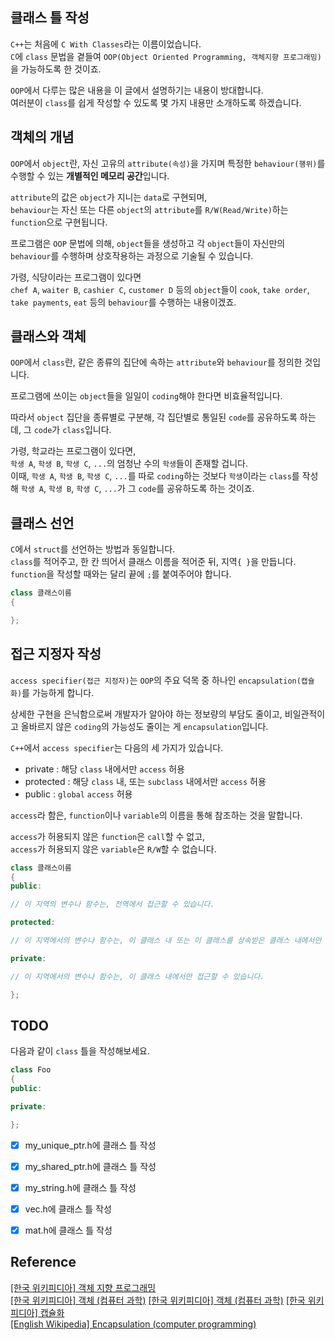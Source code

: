## 클래스 틀 작성

`C++`는 처음에 `C With Classes`라는 이름이었습니다.   
`C`에 `class` 문법을 곁들여 `OOP(Object Oriented Programming, 객체지향 프로그래밍)`을 가능하도록 한 것이죠.

`OOP`에서 다루는 많은 내용을 이 글에서 설명하기는 내용이 방대합니다.   
여러분이 `class`를 쉽게 작성할 수 있도록 몇 가지 내용만 소개하도록 하겠습니다.

## 객체의 개념

`OOP`에서 `object`란, 자신 고유의 `attribute(속성)`을 가지며 특정한 `behaviour(행위)`를 수행할 수 있는 **개별적인 메모리 공간**입니다.

`attribute`의 값은 `object`가 지니는 `data`로 구현되며,    
`behaviour`는 자신 또는 다른 `object`의 `attribute`를 `R/W(Read/Write)`하는 `function`으로 구현됩니다.

프로그램은 `OOP` 문법에 의해, `object`들을 생성하고 각 `object`들이 자신만의 `behaviour`를 수행하며 상호작용하는 과정으로 기술될 수 있습니다.

가령, 식당이라는 프로그램이 있다면   
`chef A`, `waiter B`, `cashier C`, `customer D` 등의 `object`들이 `cook`, `take order`, `take payments`, `eat` 등의 `behaviour`를 수행하는 내용이겠죠.   

## 클래스와 객체

`OOP`에서 `class`란, 같은 종류의 집단에 속하는 `attribute`와 `behaviour`를 정의한 것입니다.

프로그램에 쓰이는 `object`들을 일일이 `coding`해야 한다면 비효율적입니다.

따라서 `object` 집단을 종류별로 구분해, 각 집단별로 통일된 `code`를 공유하도록 하는데, 그 `code`가 `class`입니다.

가령, 학교라는 프로그램이 있다면,   
`학생 A`, `학생 B`, `학생 C`, `...`의 엄청난 수의 `학생`들이 존재할 겁니다.   
이때, `학생 A`, `학생 B`, `학생 C`, `...`를 따로 `coding`하는 것보다 `학생`이라는 `class`를 작성해 `학생 A`, `학생 B`, `학생 C`, `...`가 그 `code`를 공유하도록 하는 것이죠.

## 클래스 선언

`C`에서 `struct`를 선언하는 방법과 동일합니다.   
`class`를 적어주고, 한 칸 띄어서 클래스 이름을 적어준 뒤, 지역`{ }`을 만듭니다.   
`function`을 작성할 때와는 달리 끝에 `;`를 붙여주어야 합니다.

```cpp
class 클래스이름
{

};
```

## 접근 지정자 작성

`access specifier(접근 지정자)`는 `OOP`의 주요 덕목 중 하나인 `encapsulation(캡슐화)`를 가능하게 합니다.

상세한 구현을 은닉함으로써 개발자가 알아야 하는 정보량의 부담도 줄이고, 비일관적이고 올바르지 않은 `coding`의 가능성도 줄이는 게 `encapsulation`입니다.

`C++`에서 `access specifier`는 다음의 세 가지가 있습니다.

- private : 해당 `class` 내에서만 `access` 허용
- protected : 해당 `class` 내, 또는 `subclass` 내에서만 `access` 허용
- public : `global` `access` 허용

`access`라 함은, `function`이나 `variable`의 이름을 통해 참조하는 것을 말합니다.

`access`가 허용되지 않은 `function`은 `call`할 수 없고,   
`access`가 허용되지 않은 `variable`은 `R/W`할 수 없습니다.

```cpp
class 클래스이름
{
public:

// 이 지역의 변수나 함수는, 전역에서 접근할 수 있습니다.

protected:

// 이 지역에서의 변수나 함수는, 이 클래스 내 또는 이 클래스를 상속받은 클래스 내에서만 접근할 수 있습니다.

private:

// 이 지역에서의 변수나 함수는, 이 클래스 내에서만 접근할 수 있습니다.

};
```

## TODO

다음과 같이 `class` 틀을 작성해보세요.
```cpp
class Foo
{
public:

private:

};
```

- [X] my_unique_ptr.h에 클래스 틀 작성
- [X] my_shared_ptr.h에 클래스 틀 작성
- [X] my_string.h에 클래스 틀 작성
- [X] vec.h에 클래스 틀 작성
- [X] mat.h에 클래스 틀 작성


## Reference

[\[한국 위키피디아\] 객체 지향 프로그래밍](https://ko.wikipedia.org/wiki/%EA%B0%9D%EC%B2%B4_%EC%A7%80%ED%96%A5_%ED%94%84%EB%A1%9C%EA%B7%B8%EB%9E%98%EB%B0%8D)   
[\[한국 위키피디아\] 객체 (컴퓨터 과학)](https://ko.wikipedia.org/wiki/%EA%B0%9D%EC%B2%B4_(%EC%BB%B4%ED%93%A8%ED%84%B0_%EA%B3%BC%ED%95%99))   
[\[한국 위키피디아\] 객체 (컴퓨터 과학)](https://ko.wikipedia.org/wiki/%ED%81%B4%EB%9E%98%EC%8A%A4_(%EC%BB%B4%ED%93%A8%ED%84%B0_%ED%94%84%EB%A1%9C%EA%B7%B8%EB%9E%98%EB%B0%8D))   
[\[한국 위키피디아\] 캡슐화](https://ko.wikipedia.org/wiki/%EC%BA%A1%EC%8A%90%ED%99%94)   
[\[English Wikipedia\] Encapsulation (computer programming)](https://en.wikipedia.org/wiki/Encapsulation_(computer_programming))
